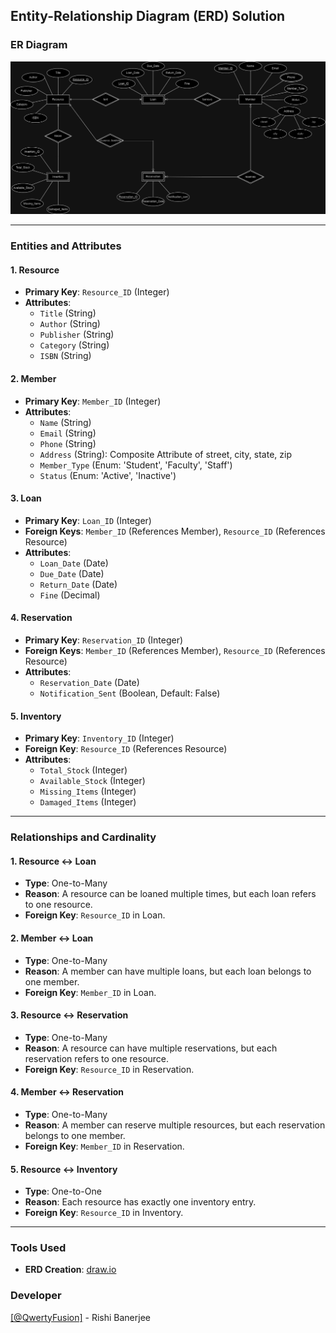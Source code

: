 ## Entity-Relationship Diagram (ERD) Solution

### **ER Diagram**
![Website preview for the link tree](./ER_Diagram_bw.png)

---

### **Entities and Attributes**

#### **1. Resource**
- **Primary Key**: `Resource_ID` (Integer)
- **Attributes**:
  - `Title` (String)
  - `Author` (String)
  - `Publisher` (String)
  - `Category` (String)
  - `ISBN` (String)

#### **2. Member**
- **Primary Key**: `Member_ID` (Integer)
- **Attributes**:
  - `Name` (String)
  - `Email` (String)
  - `Phone` (String)
  - `Address` (String): Composite Attribute of street, city, state, zip
  - `Member_Type` (Enum: 'Student', 'Faculty', 'Staff')
  - `Status` (Enum: 'Active', 'Inactive')

#### **3. Loan**
- **Primary Key**: `Loan_ID` (Integer)
- **Foreign Keys**: `Member_ID` (References Member), `Resource_ID` (References Resource)
- **Attributes**:
  - `Loan_Date` (Date)
  - `Due_Date` (Date)
  - `Return_Date` (Date)
  - `Fine` (Decimal)

#### **4. Reservation**
- **Primary Key**: `Reservation_ID` (Integer)
- **Foreign Keys**: `Member_ID` (References Member), `Resource_ID` (References Resource)
- **Attributes**:
  - `Reservation_Date` (Date)
  - `Notification_Sent` (Boolean, Default: False)

#### **5. Inventory**
- **Primary Key**: `Inventory_ID` (Integer)
- **Foreign Key**: `Resource_ID` (References Resource)
- **Attributes**:
  - `Total_Stock` (Integer)
  - `Available_Stock` (Integer)
  - `Missing_Items` (Integer)
  - `Damaged_Items` (Integer)

---

### **Relationships and Cardinality**

#### **1. Resource ↔ Loan**
- **Type**: One-to-Many
- **Reason**: A resource can be loaned multiple times, but each loan refers to one resource.
- **Foreign Key**: `Resource_ID` in Loan.

#### **2. Member ↔ Loan**
- **Type**: One-to-Many
- **Reason**: A member can have multiple loans, but each loan belongs to one member.
- **Foreign Key**: `Member_ID` in Loan.

#### **3. Resource ↔ Reservation**
- **Type**: One-to-Many
- **Reason**: A resource can have multiple reservations, but each reservation refers to one resource.
- **Foreign Key**: `Resource_ID` in Reservation.

#### **4. Member ↔ Reservation**
- **Type**: One-to-Many
- **Reason**: A member can reserve multiple resources, but each reservation belongs to one member.
- **Foreign Key**: `Member_ID` in Reservation.

#### **5. Resource ↔ Inventory**
- **Type**: One-to-One
- **Reason**: Each resource has exactly one inventory entry.
- **Foreign Key**: `Resource_ID` in Inventory.

---

### Tools Used
- **ERD Creation**: [draw.io](https://app.diagrams.net/)

### Developer
<a href="https://github.com/QwertyFusion">[@QwertyFusion]</a> - Rishi Banerjee
